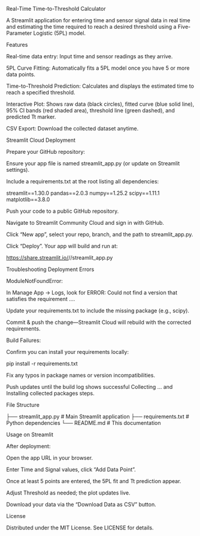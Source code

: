 Real-Time Time-to-Threshold Calculator

A Streamlit application for entering time and sensor signal data in real time and estimating the time required to reach a desired threshold using a Five-Parameter Logistic (5PL) model.

Features

Real-time data entry: Input time and sensor readings as they arrive.

5PL Curve Fitting: Automatically fits a 5PL model once you have 5 or more data points.

Time-to-Threshold Prediction: Calculates and displays the estimated time to reach a specified threshold.

Interactive Plot: Shows raw data (black circles), fitted curve (blue solid line), 95% CI bands (red shaded area), threshold line (green dashed), and predicted Tt marker.

CSV Export: Download the collected dataset anytime.

Streamlit Cloud Deployment

Prepare your GitHub repository:

Ensure your app file is named streamlit_app.py (or update on Streamlit settings).

Include a requirements.txt at the root listing all dependencies:

streamlit==1.30.0
pandas==2.0.3
numpy==1.25.2
scipy==1.11.1
matplotlib==3.8.0

Push your code to a public GitHub repository.

Navigate to Streamlit Community Cloud and sign in with GitHub.

Click “New app”, select your repo, branch, and the path to streamlit_app.py.

Click “Deploy”. Your app will build and run at:

https://share.streamlit.io/<your-username>/<repo-name>/streamlit_app.py

Troubleshooting Deployment Errors

ModuleNotFoundError:

In Manage App → Logs, look for ERROR: Could not find a version that satisfies the requirement ....

Update your requirements.txt to include the missing package (e.g., scipy).

Commit & push the change—Streamlit Cloud will rebuild with the corrected requirements.

Build Failures:

Confirm you can install your requirements locally:

pip install -r requirements.txt

Fix any typos in package names or version incompatibilities.

Push updates until the build log shows successful Collecting ... and Installing collected packages steps.

File Structure

├── streamlit_app.py    # Main Streamlit application
├── requirements.txt    # Python dependencies
└── README.md           # This documentation

Usage on Streamlit

After deployment:

Open the app URL in your browser.

Enter Time and Signal values, click “Add Data Point”.

Once at least 5 points are entered, the 5PL fit and Tt prediction appear.

Adjust Threshold as needed; the plot updates live.

Download your data via the “Download Data as CSV” button.

License

Distributed under the MIT License. See LICENSE for details.

